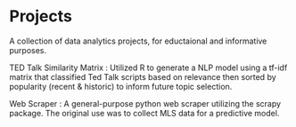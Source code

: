 # Projects
A collection of data analytics projects, for eductaional and informative purposes.

TED Talk Similarity Matrix : 
Utilized R to generate a NLP model using a tf-idf matrix that classified Ted Talk scripts based on relevance then sorted by popularity (recent & historic) to inform future topic selection.

Web Scraper :
A general-purpose python web scraper utilizing the scrapy package. The original use was to collect MLS data for a predictive model. 
